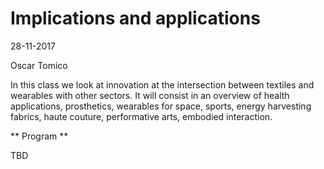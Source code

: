 # Implications and applications

28-11-2017

Oscar Tomico

In this class we look at innovation at the intersection between textiles and wearables with other sectors.
It will consist in an overview of health applications, prosthetics, wearables for space, sports, energy harvesting fabrics, haute couture, performative arts, embodied interaction. 

** Program ** 

TBD  